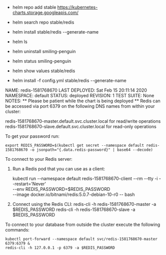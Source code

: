 * helm repo add stable https://kubernetes-charts.storage.googleapis.com/
* helm search repo stable/redis
* helm install stable/redis --generate-name
* helm ls
* helm uninstall smiling-penguin
* helm status smiling-penguin

* helm show values stable/redis
* helm install -f config.yml stable/redis --generate-name



NAME: redis-1581768670
LAST DEPLOYED: Sat Feb 15 20:11:14 2020
NAMESPACE: default
STATUS: deployed
REVISION: 1
TEST SUITE: None
NOTES:
** Please be patient while the chart is being deployed **
Redis can be accessed via port 6379 on the following DNS names from within your cluster:

redis-1581768670-master.default.svc.cluster.local for read/write operations
redis-1581768670-slave.default.svc.cluster.local for read-only operations


To get your password run:

    export REDIS_PASSWORD=$(kubectl get secret --namespace default redis-1581768670 -o jsonpath="{.data.redis-password}" | base64 --decode)

To connect to your Redis server:

1. Run a Redis pod that you can use as a client:

   kubectl run --namespace default redis-1581768670-client --rm --tty -i --restart='Never' \
    --env REDIS_PASSWORD=$REDIS_PASSWORD \
   --image docker.io/bitnami/redis:5.0.7-debian-10-r0 -- bash

2. Connect using the Redis CLI:
   redis-cli -h redis-1581768670-master -a $REDIS_PASSWORD
   redis-cli -h redis-1581768670-slave -a $REDIS_PASSWORD

To connect to your database from outside the cluster execute the following commands:

    kubectl port-forward --namespace default svc/redis-1581768670-master 6379:6379 &
    redis-cli -h 127.0.0.1 -p 6379 -a $REDIS_PASSWORD